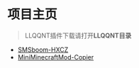 # 项目主页
> LLQQNT插件下载请打开**LLQQNT目录**
* [SMSboom-HXCZ](./smsboom-hxcz.md)
* [MiniMinecraftMod-Copier](./MiniMinecraftMod-Copier.md)